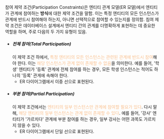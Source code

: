 참여 제약 조건(Participation Constraints)은 엔티티 관계 모델(ER 모델)에서 엔티티가 관계에 참여하는 **방식**에 대한 제약 조건을 말함.
이는 특정 엔티티의 모든 인스턴스가 관계에 반드시 참여해야 하는지, 아니면 선택적으로 참여할 수 있는지를 정의함.
침여 제약 조건은 데이터베이스 설계에서 엔티티 간의 관계를 더명확하게 표현하는 데 중요한 역할을 하며, 주로 다음의 두 가지 유형이 있음.
- ##### 전체 참여(Total Participation)
	이 제약 조건 하에서, <font color="#fac08f">특정 엔티티의 모든 인스턴스는 관련된 관계에 반드시 참여</font>해야 한다. 이는 <font color="#fac08f">해당 인스턴스가 관계 없이 존재할 수 없음</font>을 의미한다.
	예를 들어, '학생' 엔티티가 '등록' 관계에 전체 참여를 하는 경우, 모든 학생 인스턴스는 적어도 하나의 '등록' 관게에 속해야 한다.
	- ER 다이어그램에서 이중 선으로 표현된다.
- ##### 부분 참여(Partial Participation)
	이 제약 조건에서는 <font color="#fac08f">엔티티의 일부 인스턴스만 관계에 참여할 필요가 있다</font>. 다시 말해, <font color="#fac08f">해당 엔티티의 일부 인스턴스는 관계 없이 존재할 수 있다</font>.
	예를 들어, '강사' 엔티티가 '가르치다' 관계에 부분 참여를 하는 경우, 일부 강사는 어떤 과목도 가르치지 않을 수 있다.
	- ER 다이어그램에서 단일 선으로 표현된다.